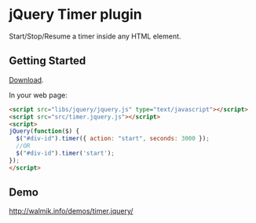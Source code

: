 # jQuery Timer plugin

Start/Stop/Resume a timer inside any HTML element.

## Getting Started
[Download][min].

[min]: https://github.com/walmik/timer.jquery/archive/master.zip

In your web page:

```html
<script src="libs/jquery/jquery.js" type="text/javascript"></script>
<script src="src/timer.jquery.js"></script>
<script>
jQuery(function($) {
  $("#div-id").timer({ action: "start", seconds: 3000 });
  //OR
  $("#div-id").timer('start');
});
</script>
```

## Demo
http://walmik.info/demos/timer.jquery/
